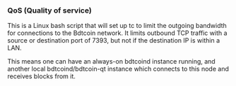 ### QoS (Quality of service) ###

This is a Linux bash script that will set up tc to limit the outgoing bandwidth for connections to the Bdtcoin network. It limits outbound TCP traffic with a source or destination port of 7393, but not if the destination IP is within a LAN.

This means one can have an always-on bdtcoind instance running, and another local bdtcoind/bdtcoin-qt instance which connects to this node and receives blocks from it.
